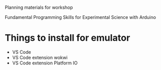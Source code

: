 
Planning materials for workshop 

Fundamental Programming Skills for Experimental Science with Arduino


# Things to install for emulator 

 - VS Code 
 - VS Code extension wokwi
 - VS Code extension Platform IO